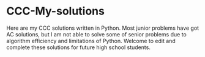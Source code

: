 # CCC-My-solutions
Here are my CCC solutions written in Python. Most junior problems have got AC solutions, but I am not able to solve some of senior problems due to algorithm efficiency and limitations of Python. 
Welcome to edit and complete these solutions for future high school students.
